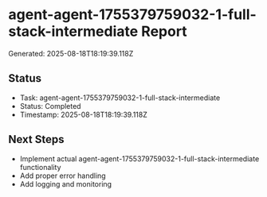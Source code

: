 # agent-agent-1755379759032-1-full-stack-intermediate Report

Generated: 2025-08-18T18:19:39.118Z

## Status
- Task: agent-agent-1755379759032-1-full-stack-intermediate
- Status: Completed
- Timestamp: 2025-08-18T18:19:39.118Z

## Next Steps
- Implement actual agent-agent-1755379759032-1-full-stack-intermediate functionality
- Add proper error handling
- Add logging and monitoring
